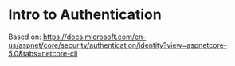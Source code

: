 # Intro to Authentication
Based on:
https://docs.microsoft.com/en-us/aspnet/core/security/authentication/identity?view=aspnetcore-5.0&tabs=netcore-cli